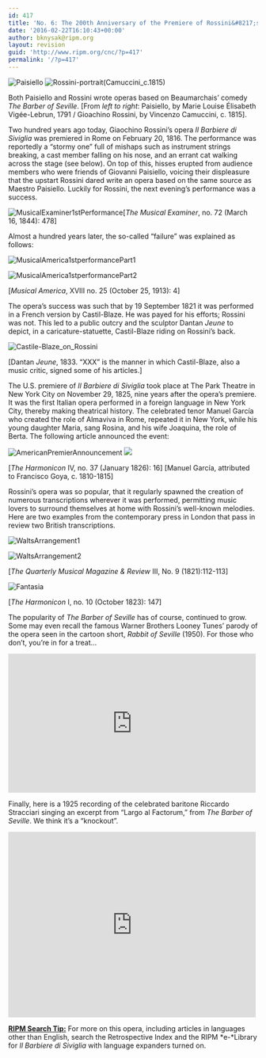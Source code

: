 ```yaml
---
id: 417
title: 'No. 6: The 200th Anniversary of the Premiere of Rossini&#8217;s <i>The Barber of Seville</i>'
date: '2016-02-22T16:10:43+00:00'
author: bknysak@ripm.org
layout: revision
guid: 'http://www.ripm.org/cnc/?p=417'
permalink: '/?p=417'
---
```


![Paisiello](http://www.ripm.org/cnc/wp-content/uploads/2016/02/Paisiello-250x300.jpg) ![Rossini-portrait(Camuccini_c.1815)](http://www.ripm.org/cnc/wp-content/uploads/2016/02/Rossini-portraitCamuccini_c.1815-223x300.jpg)

Both Paisiello and Rossini wrote operas based on Beaumarchais’ comedy *The Barber of Seville*. \[From *left to right*: Paisiello, by Marie Louise Élisabeth Vigée-Lebrun, 1791 / Gioachino Rossini, by Vincenzo Camuccini, c. 1815\].

Two hundred years ago today, Giaochino Rossini’s opera *Il Barbiere di Siviglia* was premiered in Rome on February 20, 1816. The performance was reportedly a “stormy one” full of mishaps such as instrument strings breaking, a cast member falling on his nose, and an errant cat walking across the stage (see below). On top of this, hisses erupted from audience members who were friends of Giovanni Paisiello, voicing their displeasure that the upstart Rossini dared write an opera based on the same source as Maestro Paisiello. Luckily for Rossini, the next evening’s performance was a success.

![MusicalExaminer1stPerformance](http://www.ripm.org/cnc/wp-content/uploads/2016/01/MusicalExaminer1stPerformance-1024x579.jpg)\[*The Musical Examiner*, no. 72 (March 16, 1844): 478\]

Almost a hundred years later, the so-called “failure” was explained as follows:

![MusicalAmerica1stperformancePart1](http://www.ripm.org/cnc/wp-content/uploads/2016/01/MusicalAmerica1stperformancePart1-300x70.jpg)

![MusicalAmerica1stperformancePart2](http://www.ripm.org/cnc/wp-content/uploads/2016/01/MusicalAmerica1stperformancePart2.jpg)

\[*Musical America*, XVIII no. 25 (October 25, 1913): 4\]

The opera’s success was such that by 19 September 1821 it was performed in a French version by Castil-Blaze. He was payed for his efforts; Rossini was not. This led to a public outcry and the sculptor Dantan *Jeune* to depict, in a caricature-statuette, Castil-Blaze riding on Rossini’s back.

![Castile-Blaze_on_Rossini](http://www.ripm.org/cnc/wp-content/uploads/2016/02/Castile-Blaze_on_Rossini-194x300.jpg)

\[Dantan *Jeune*, 1833. “XXX” is the manner in which Castil-Blaze, also a music critic, signed some of his articles.\]

The U.S. premiere of *Il Barbiere di Siviglia* took place at The Park Theatre in New York City on November 29, 1825, nine years after the opera’s premiere. It was the first Italian opera performed in a foreign language in New York City, thereby making theatrical history. The celebrated tenor Manuel García who created the role of Almaviva in Rome, repeated it in New York, while his young daughter Maria, sang Rosina, and his wife Joaquina, the role of Berta. The following article announced the event:

![AmericanPremierAnnouncement](http://www.ripm.org/cnc/wp-content/uploads/2016/01/AmericanPremierAnnouncement-273x300.jpg) ![](http://www.ripm.org/cnc/wp-content/uploads/2016/02/Portrait-Manuel-Garcia-215x300.jpg)

\[*The Harmonicon* IV, no. 37 (January 1826): 16\] \[Manuel García, attributed to Francisco Goya, c. 1810-1815\]

Rossini’s opera was so popular, that it regularly spawned the creation of numerous transcriptions wherever it was performed, permitting music lovers to surround themselves at home with Rossini’s well-known melodies. Here are two examples from the contemporary press in London that pass in review two British transcriptions.

![WaltsArrangement1](http://www.ripm.org/cnc/wp-content/uploads/2016/01/WaltsArrangement1-300x38.jpg)

![WaltsArrangement2](http://www.ripm.org/cnc/wp-content/uploads/2016/01/WaltsArrangement2-300x103.jpg)

\[*The Quarterly Musical Magazine &amp; Review* III, No. 9 (1821):112-113\]

![Fantasia](http://www.ripm.org/cnc/wp-content/uploads/2016/01/Fantasia-300x230.jpg)

\[*The Harmonicon* I, no. 10 (October 1823): 147\]

The popularity of *The Barber of Seville* has of course, continued to grow. Some may even recall the famous Warner Brothers Looney Tunes’ parody of the opera seen in the cartoon short, *Rabbit of Seville* (1950). For those who don’t, you’re in for a treat…

<iframe allow="accelerometer; autoplay; clipboard-write; encrypted-media; gyroscope; picture-in-picture" allowfullscreen="" frameborder="0" height="281" loading="lazy" src="https://www.youtube.com/embed/uYBce9Gsz7g?start=31&feature=oembed" title="Bugs Bunny at the Symphony II: "Rabbit of Seville" Excerpt" width="500"></iframe>

Finally, here is a 1925 recording of the celebrated baritone Riccardo Stracciari singing an excerpt from “Largo al Factorum,” from *The Barber of Seville*. We think it’s a “knockout”.

<iframe allow="accelerometer; autoplay; clipboard-write; encrypted-media; gyroscope; picture-in-picture" allowfullscreen="" frameborder="0" height="375" loading="lazy" src="https://www.youtube.com/embed/J1H9WyWLX-w?start=66&feature=oembed" title="Riccardo Stracciari: "Largo al Factotum". 1925." width="500"></iframe>

**<u>RIPM Search Tip:</u>** For more on this opera, including articles in languages other than English, search the Retrospective Index and the RIPM *e-*Library for *Il Barbiere di Siviglia* with language expanders turned on.